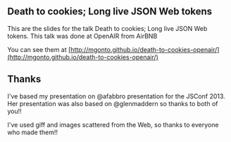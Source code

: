 ## Death to cookies; Long live JSON Web tokens

This are the slides for the talk Death to cookies; Long live JSON Web tokens. This talk was done at OpenAIR from AirBNB

You can see them at [http://mgonto.github.io/death-to-cookies-openair/](http://mgonto.github.io/death-to-cookies-openair/)

## Thanks

I've based my presentation on @afabbro presentation for the JSConf 2013. Her presentation was also based on @glenmaddern so thanks to both of you!!

I've used giff and images scattered from the Web, so thanks to everyone who made them!!
